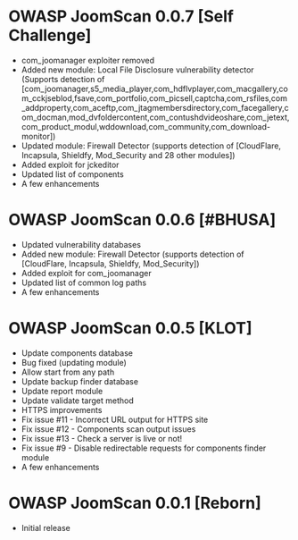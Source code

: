 OWASP JoomScan 0.0.7 [Self Challenge]
============
* com_joomanager exploiter removed
* Added new module: Local File Disclosure vulnerability detector (Supports detection of [com_joomanager,s5_media_player,com_hdflvplayer,com_macgallery,com_cckjseblod,fsave,com_portfolio,com_picsell,captcha,com_rsfiles,com_addproperty,com_aceftp,com_jtagmembersdirectory,com_facegallery,com_docman,mod_dvfoldercontent,com_contushdvideoshare,com_jetext,com_product_modul,wddownload,com_community,com_download-monitor])
* Updated  module: Firewall Detector (supports detection of [CloudFlare, Incapsula, Shieldfy, Mod_Security and 28 other modules])
* Added exploit for jckeditor
* Updated list of components
* A few enhancements

OWASP JoomScan 0.0.6 [#BHUSA]
============
* Updated vulnerability databases
* Added new module: Firewall Detector (supports detection of [CloudFlare, Incapsula, Shieldfy, Mod_Security])
* Added exploit for com_joomanager
* Updated list of common log paths
* A few enhancements

OWASP JoomScan 0.0.5 [KLOT]
============
* Update components database
* Bug fixed (updating module)
* Allow start from any path
* Update backup finder database
* Update report module
* Update validate target method 
* HTTPS improvements
* Fix issue #11 - Incorrect URL output for HTTPS site
* Fix issue #12 - Components scan output issues
* Fix issue #13 - Check a server is live or not!
* Fix issue #9 - Disable redirectable requests for components finder module
* A few enhancements

OWASP JoomScan 0.0.1 [Reborn]
============
* Initial release
